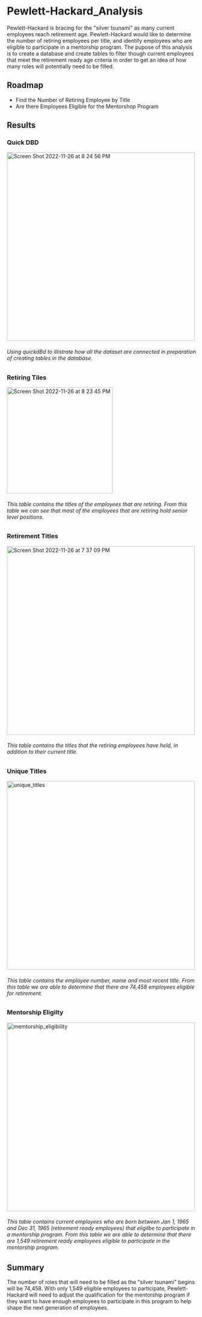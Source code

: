 # Pewlett-Hackard_Analysis
Pewlett-Hackard is bracing for the "silver tsunami" as many current employees reach retirement age. Pewlett-Hackard would like to determine the number of retiring employees per title, and identify employees who are eligible to participate in a mentorship program. The pupose of this analysis is to create a database and create tables to filter though current employees that meet the retirement ready age criteria in order to get an idea of how many roles will potentially need to be filled. 

## Roadmap 
- Find the Number of Retiring Employee by Title
- Are there Employees Eligible for the Mentorshop Program

## Results 
### Quick DBD 

<img width="500" alt="Screen Shot 2022-11-26 at 8 24 56 PM" src="https://user-images.githubusercontent.com/107595578/204166356-9687f589-9f9f-4aac-b4da-3decdba85a4e.png">

###### Using quickdBd to illistrate how all the dataset are connected in preparation of creating tables in the database. 

### Retiring Tiles

<img width="281" alt="Screen Shot 2022-11-26 at 8 23 45 PM" src="https://user-images.githubusercontent.com/107595578/204166392-1fe8e36e-c557-42f5-ac6e-acbeff202cb6.png">

###### This table contains the titles of the employees that are retiring. From this table we can see that most of the employees that are retiring hold senior level positions.  

### Retirement Titles

<img width="500" alt="Screen Shot 2022-11-26 at 7 37 09 PM" src="https://user-images.githubusercontent.com/107595578/204166382-757db5c2-a101-4d0a-95c0-23c8bee5ee55.png">

###### This table contains the titles that the retiring employees have held, in addition to their current title. 

### Unique Titles

<img width="500" alt="unique_titles" src="https://user-images.githubusercontent.com/107595578/204167277-90bcc380-a866-415f-b085-477f941b91d7.png">

###### This table contains the employee number, name and most recent title. From this table we are able to determine that there are 74,458 employees eligible for retirement. 

### Mentorship Eligilty 
<img width="500" alt="memtorship_eligibility" src="https://user-images.githubusercontent.com/107595578/204167257-94ad9d27-8269-42d7-9914-0fe169517264.png">

###### This table contains current employees who are born between Jan 1, 1965 and Dec 31, 1965 (retirement ready employees) that eligilbe to participate in a mentorship program. From this table we are able to determine that there are 1,549 retirement ready employees eligible to participate in the mentorship program. 

## Summary 
The number of roles that will need to be filled as the "silver tsunami" begins will be 74,458. With only 1,549 eligible employees to participate, Pewlett-Hackard will need to adjust the qualification for the mentorship program if they want to have enough employees to participate in this program to help shape the next generation of employees.  
